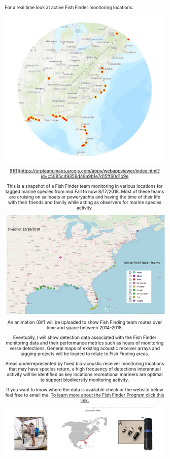 
For a real time look at active Fish Finder monitoring locations.

<center><a href="https://orpteam.maps.arcgis.com/apps/webappviewer/index.html?id=c5085c49856d48a9b1e7d15ff60d1b9e" target="_blank"><img src="fff.png" <center>
  
  ![fff](https://orpteam.maps.arcgis.com/apps/webappviewer/index.html?id=c5085c49856d48a9b1e7d15ff60d1b9e
  
 This is a snapshot of a Fish Finder team monitoring in various locations for tagged marine species from mid Fall to now 8/17/2018. Most of these teams are cruising on sailboats or poweryachts and having the time of their life with their friends and family while acting as observers for marine species activity.

![alt text](snapshot.PNG)

An animation (Gif) will be uploaded to show Fish Finding team routes over time and space between 2014-2018.

Eventually, I will show detection data associated with the Fish Finder monitoring data and their performance metrics such as hours of monitoring verse detections. General maps of existing acoustic receiver arrays and tagging projects will be loaded to relate to Fish Finding areas.

Areas underrepresented by fixed bio-acoustic receiver monitoring locations that may have species return, a high frequency of detections interannual activity will be identified as key locations recreational mariners are optimal to support biodiversity monitoring activity.

If you want to know where the data is available check or the website below feel free to email me. 
[To learn more about the Fish Finder Program click this link.](http://www.oceanresearchproject.org/programs/science/citizen-science/)



![alt text](eh.PNG)

